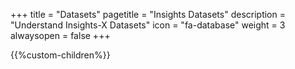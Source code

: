 +++
title = "Datasets"
pagetitle = "Insights Datasets"
description = "Understand Insights-X Datasets"
icon = "fa-database" 
weight = 3
alwaysopen = false
+++

{{%custom-children%}}
